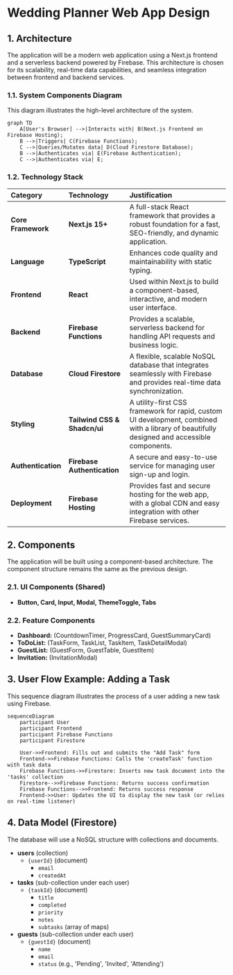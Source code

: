 # Wedding Planner Web App Design

## 1. Architecture

The application will be a modern web application using a Next.js frontend and a serverless backend powered by Firebase. This architecture is chosen for its scalability, real-time data capabilities, and seamless integration between frontend and backend services.

### 1.1. System Components Diagram

This diagram illustrates the high-level architecture of the system.

```mermaid
graph TD
    A[User's Browser] -->|Interacts with| B(Next.js Frontend on Firebase Hosting);
    B -->|Triggers| C(Firebase Functions);
    C -->|Queries/Mutates data| D(Cloud Firestore Database);
    B -->|Authenticates via| E(Firebase Authentication);
    C -->|Authenticates via| E;
```

### 1.2. Technology Stack

| Category | Technology | Justification |
| :--- | :--- | :--- |
| **Core Framework** | **Next.js 15+** | A full-stack React framework that provides a robust foundation for a fast, SEO-friendly, and dynamic application. |
| **Language** | **TypeScript** | Enhances code quality and maintainability with static typing. |
| **Frontend** | **React** | Used within Next.js to build a component-based, interactive, and modern user interface. |
| **Backend** | **Firebase Functions** | Provides a scalable, serverless backend for handling API requests and business logic. |
| **Database** | **Cloud Firestore** | A flexible, scalable NoSQL database that integrates seamlessly with Firebase and provides real-time data synchronization. |
| **Styling** | **Tailwind CSS & Shadcn/ui** | A utility-first CSS framework for rapid, custom UI development, combined with a library of beautifully designed and accessible components. |
| **Authentication** | **Firebase Authentication** | A secure and easy-to-use service for managing user sign-up and login. |
| **Deployment** | **Firebase Hosting** | Provides fast and secure hosting for the web app, with a global CDN and easy integration with other Firebase services. |

## 2. Components

The application will be built using a component-based architecture. The component structure remains the same as the previous design.

### 2.1. UI Components (Shared)

*   **Button, Card, Input, Modal, ThemeToggle, Tabs**

### 2.2. Feature Components

*   **Dashboard:** (CountdownTimer, ProgressCard, GuestSummaryCard)
*   **ToDoList:** (TaskForm, TaskList, TaskItem, TaskDetailModal)
*   **GuestList:** (GuestForm, GuestTable, GuestItem)
*   **Invitation:** (InvitationModal)

## 3. User Flow Example: Adding a Task

This sequence diagram illustrates the process of a user adding a new task using Firebase.

```mermaid
sequenceDiagram
    participant User
    participant Frontend
    participant Firebase Functions
    participant Firestore

    User->>Frontend: Fills out and submits the "Add Task" form
    Frontend->>Firebase Functions: Calls the 'createTask' function with task data
    Firebase Functions->>Firestore: Inserts new task document into the 'tasks' collection
    Firestore-->>Firebase Functions: Returns success confirmation
    Firebase Functions-->>Frontend: Returns success response
    Frontend->>User: Updates the UI to display the new task (or relies on real-time listener)
```

## 4. Data Model (Firestore)

The database will use a NoSQL structure with collections and documents.

*   **users** (collection)
    *   `{userId}` (document)
        *   `email`
        *   `createdAt`
*   **tasks** (sub-collection under each user)
    *   `{taskId}` (document)
        *   `title`
        *   `completed`
        *   `priority`
        *   `notes`
        *   `subtasks` (array of maps)
*   **guests** (sub-collection under each user)
    *   `{guestId}` (document)
        *   `name`
        *   `email`
        *   `status` (e.g., 'Pending', 'Invited', 'Attending')